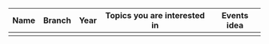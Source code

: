 
| Name| Branch | Year | Topics you are interested in | Events idea |
| ------------| ----------- | -------- |-------------------|----------------------|
| |  | |  | |

